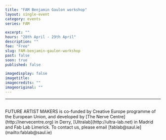```yaml
---
title: "FAM Benjamin Gaulon workshop"
layout: single-event
category: events
series: FAM

excerpt: ""
hours: "28th April - 29th April"
description: ""
fee: "Free"
slug: FAM-benjamin-gaulon-workshop
past: false
soon: true
published: false

imagedisplay: false
imagetitle:
imagecredits: ""
imageoriginal: ""
---
```



---
<br/>
FUTURE ARTIST MAKERS is co-funded by Creative Europe programme of the European Union, and developed by [The Nerve Centre](http://nervecentre.org) in Derry, [Ultralab](http://ultra-lab.net) in Madrid and Fab Lab Limerick. To contact us, please email [fablab@saul.ie](mailto:fablab@saul.ie)
